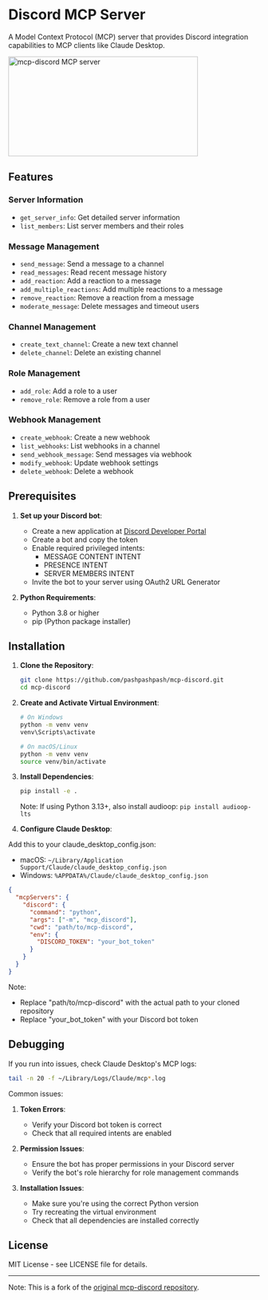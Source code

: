 # Discord MCP Server

A Model Context Protocol (MCP) server that provides Discord integration capabilities to MCP clients like Claude Desktop.

<a href="https://glama.ai/mcp/servers/wvwjgcnppa"><img width="380" height="200" src="https://glama.ai/mcp/servers/wvwjgcnppa/badge" alt="mcp-discord MCP server" /></a>

## Features

### Server Information
- `get_server_info`: Get detailed server information
- `list_members`: List server members and their roles

### Message Management
- `send_message`: Send a message to a channel
- `read_messages`: Read recent message history
- `add_reaction`: Add a reaction to a message
- `add_multiple_reactions`: Add multiple reactions to a message
- `remove_reaction`: Remove a reaction from a message
- `moderate_message`: Delete messages and timeout users

### Channel Management
- `create_text_channel`: Create a new text channel
- `delete_channel`: Delete an existing channel

### Role Management
- `add_role`: Add a role to a user
- `remove_role`: Remove a role from a user

### Webhook Management
- `create_webhook`: Create a new webhook
- `list_webhooks`: List webhooks in a channel
- `send_webhook_message`: Send messages via webhook
- `modify_webhook`: Update webhook settings
- `delete_webhook`: Delete a webhook

## Prerequisites

1. **Set up your Discord bot**:
   - Create a new application at [Discord Developer Portal](https://discord.com/developers/applications)
   - Create a bot and copy the token
   - Enable required privileged intents:
     - MESSAGE CONTENT INTENT
     - PRESENCE INTENT
     - SERVER MEMBERS INTENT
   - Invite the bot to your server using OAuth2 URL Generator

2. **Python Requirements**:
   - Python 3.8 or higher
   - pip (Python package installer)

## Installation

1. **Clone the Repository**:
   ```bash
   git clone https://github.com/pashpashpash/mcp-discord.git
   cd mcp-discord
   ```

2. **Create and Activate Virtual Environment**:
   ```bash
   # On Windows
   python -m venv venv
   venv\Scripts\activate

   # On macOS/Linux
   python -m venv venv
   source venv/bin/activate
   ```

3. **Install Dependencies**:
   ```bash
   pip install -e .
   ```
   Note: If using Python 3.13+, also install audioop: `pip install audioop-lts`

4. **Configure Claude Desktop**:

Add this to your claude_desktop_config.json:
- macOS: `~/Library/Application Support/Claude/claude_desktop_config.json`
- Windows: `%APPDATA%/Claude/claude_desktop_config.json`

```json
{
  "mcpServers": {
    "discord": {
      "command": "python",
      "args": ["-m", "mcp_discord"],
      "cwd": "path/to/mcp-discord",
      "env": {
        "DISCORD_TOKEN": "your_bot_token"
      }
    }
  }
}
```
Note: 
- Replace "path/to/mcp-discord" with the actual path to your cloned repository
- Replace "your_bot_token" with your Discord bot token

## Debugging

If you run into issues, check Claude Desktop's MCP logs:
```bash
tail -n 20 -f ~/Library/Logs/Claude/mcp*.log
```

Common issues:
1. **Token Errors**:
   - Verify your Discord bot token is correct
   - Check that all required intents are enabled

2. **Permission Issues**:
   - Ensure the bot has proper permissions in your Discord server
   - Verify the bot's role hierarchy for role management commands

3. **Installation Issues**:
   - Make sure you're using the correct Python version
   - Try recreating the virtual environment
   - Check that all dependencies are installed correctly

## License

MIT License - see LICENSE file for details.

---
Note: This is a fork of the [original mcp-discord repository](https://github.com/hanweg/mcp-discord).
